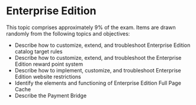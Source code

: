 # Enterprise Edition

This topic comprises approximately 9% of the exam. Items are drawn randomly from the following topics and objectives:

  * Describe how to customize, extend, and troubleshoot Enterprise Edition catalog target rules
  * Describe how to customize, extend, and troubleshoot the Enterprise Edition reward point system
  * Describe how to implement, customize, and troubleshoot Enterprise Edition website restrictions
  * Identify the elements and functioning of Enterprise Edition Full Page Cache
  * Describe the Payment Bridge

